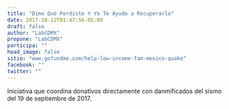 ```yaml
---
title: "Dime Qué Perdiste Y Yo Te Ayudo a Recuperarlo"
date: 2017-10-12T01:47:56-05:00
draft: false
author: "LabCDMX"
propone: "LabCDMX"
participa: ""
head_image: false
sitio: "www.gofundme.com/help-low-income-fam-mexico-quake"
facebook: ""
twitter: ""
---
```

Iniciativa que coordina donativos directamente con danmificados del sismo del 19 de septiembre de 2017.
